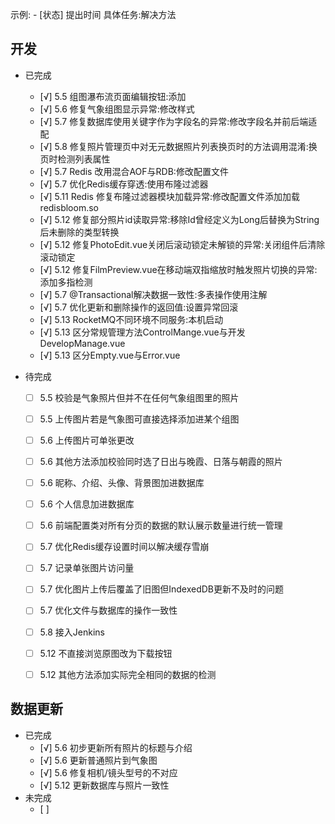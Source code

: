 示例:  - [状态] 提出时间 具体任务:解决方法
## 开发
  - 已完成
    - [√] 5.5 组图瀑布流页面编辑按钮:添加
    - [√] 5.6 修复气象组图显示异常:修改样式
    - [√] 5.7 修复数据库使用关键字作为字段名的异常:修改字段名并前后端适配
    - [√] 5.8 修复照片管理页中对无元数据照片列表换页时的方法调用混淆:换页时检测列表属性
    - [√] 5.7 Redis 改用混合AOF与RDB:修改配置文件
    - [√] 5.7 优化Redis缓存穿透:使用布隆过滤器
    - [√] 5.11 Redis 修复布隆过滤器模块加载异常:修改配置文件添加加载redisbloom.so
    - [√] 5.12 修复部分照片id读取异常:移除Id曾经定义为Long后替换为String后未删除的类型转换 
    - [√] 5.12 修复PhotoEdit.vue关闭后滚动锁定未解锁的异常:关闭组件后清除滚动锁定 
    - [√] 5.12 修复FilmPreview.vue在移动端双指缩放时触发照片切换的异常:添加多指检测
    - [√] 5.7 @Transactional解决数据一致性:多表操作使用注解
    - [√] 5.7 优化更新和删除操作的返回值:设置异常回滚
    - [√] 5.13 RocketMQ不同环境不同服务:本机启动
    - [√] 5.13 区分常规管理方法ControlMange.vue与开发DevelopManage.vue
    - [√] 5.13 区分Empty.vue与Error.vue
    
  - 待完成
    - [ ] 5.5 校验是气象照片但并不在任何气象组图里的照片
    - [ ] 5.5 上传图片若是气象图可直接选择添加进某个组图
    - [ ] 5.6 上传图片可单张更改
    - [ ] 5.6 其他方法添加校验同时选了日出与晚霞、日落与朝霞的照片  
    - [ ] 5.6 昵称、介绍、头像、背景图加进数据库
    - [ ] 5.6 个人信息加进数据库
    - [ ] 5.6 前端配置类对所有分页的数据的默认展示数量进行统一管理
    - [ ] 5.7 优化Redis缓存设置时间以解决缓存雪崩
    - [ ] 5.7 记录单张图片访问量
    - [ ] 5.7 优化图片上传后覆盖了旧图但IndexedDB更新不及时的问题
    - [ ] 5.7 优化文件与数据库的操作一致性
    - [ ] 5.8 接入Jenkins
    - [ ] 5.12 不直接浏览原图改为下载按钮
    - [ ] 5.12 其他方法添加实际完全相同的数据的检测
 
 


## 数据更新
  - 已完成
    - [√] 5.6 初步更新所有照片的标题与介绍
    - [√] 5.6 更新普通照片到气象图
    - [√] 5.6 修复相机/镜头型号的不对应  
    - [√] 5.12 更新数据库与照片一致性
  - 未完成  
    - [ ] 

